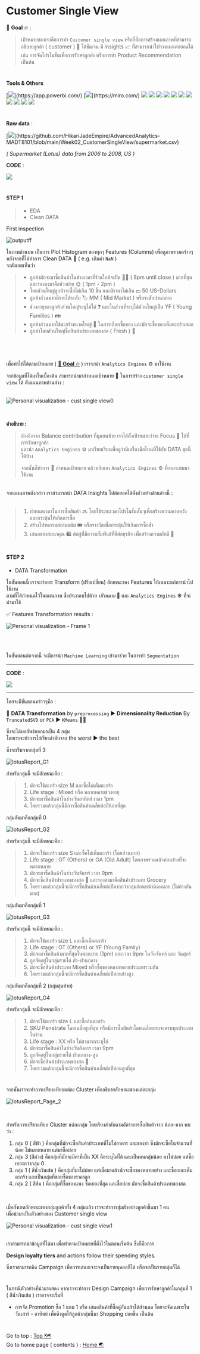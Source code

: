 # Customer Single View
:pushpin: **Goal** :fire: : 
> เป้าหมายของเราคือการทำ ```Customer single view``` หรือก็คือการสร้างแผนภาพที่สามารถอธิบายลูกค้า ( customer ) :standing_person: ได้ชัดเจน มี insights :chart_with_upwards_trend: ที่สามารถนำไปวางแผนต่อยอดได้ เช่น การจัดโปรโมชั่นเพื่อการรักษาลูกค้า หรือการทำ Product Recommendation เป็นต้น

#
**Tools & Others**

[![](https://img.shields.io/badge/tools-Power_BI-rgb(244,208,63)?style=f?style=flat-square&logo=powerbi&logoColor=white)](https://app.powerbi.com/)
[![](https://img.shields.io/badge/tools-miro-rgb(244,208,63)?style=f?style=flat-square&logo=miro&logoColor=white)](https://miro.com/)
[![](https://img.shields.io/badge/code-python3.9-green?style=f?style=flat-square&logo=python&logoColor=white&color=2bbc8a)](https://www.python.org/)
[![](https://img.shields.io/badge/tools-jupyter-orange?style=f?style=flat-square&logo=jupyter&logoColor=white)](https://jupyter.org/)
[![](https://img.shields.io/badge/tools-VSCode-blue?style=f?style=flat-square&logo=visualstudiocode&logoColor=white)](https://code.visualstudio.com/)
[![](https://img.shields.io/badge/tools-SkLearn-green?style=f?style=flat-square&logo=scikitlearn&logoColor=white&color=2bbc8a)](https://scikit-learn.org/stable/)
[![](https://img.shields.io/badge/ML-KMeans-green?style=f?style=flat-square&logo=scikitlearn&logoColor=white&color=2bbc8a)](https://scikit-learn.org/stable/)
[![](https://img.shields.io/badge/ML-preprocessing-green?style=f?style=flat-square&logo=scikitlearn&logoColor=white&color=2bbc8a)](https://scikit-learn.org/stable/)
[![](https://img.shields.io/badge/tools-Pandas-green?style=f?style=flat-square&logo=pandas&logoColor=white&color=2bbc8a)](https://pandas.pydata.org/)
[![](https://img.shields.io/badge/tools-Numpy-green?style=f?style=flat-square&logo=numpy&logoColor=white&color=2bbc8a)](https://numpy.org/)
[![](https://img.shields.io/badge/OS-Mac-green?style=f?style=flat-square&logo=macos&logoColor=white)](https://www.apple.com/macos/ventura/)
[![](https://img.shields.io/badge/OS-Windows-green?style=f?style=flat-square&logo=windows&logoColor=white)](https://www.microsoft.com/)
[![](https://img.shields.io/badge/Git_Update-22_Jun_2023-brightgreen?style=f?style=flat-square&logo=github&logoColor=white)](https://github.com/)

#
**Raw data** : <br>

[![](https://img.shields.io/badge/Git-.CSV-rgb(208,211,212)?style=f?style=flat-square&logo=github&logoColor=white)](https://github.com/HikariJadeEmpire/AdvancedAnalytics-MADT8101/blob/main/Week02_CustomerSingleView/supermarket.csv)

*( Supermarket (Lotus) data from 2006 to 2008, US )*

**CODE** : <br>

[![](https://colab.research.google.com/assets/colab-badge.svg)](https://colab.research.google.com/github/HikariJadeEmpire/AdvancedAnalytics-MADT8101/blob/main/Week02_CustomerSingleView/KMean_LostusAnalytic.ipynb)

# <h4>STEP 1</h4>
> - EDA
> - Clean DATA

First inspection <br>

![outputff](https://github.com/HikariJadeEmpire/AdvancedAnalytics-MADT8101/assets/118663358/f456a7e9-847d-4661-9403-60214cf20f84)

ในภาพด้านบน เป็นการ Plot Histogram ของทุกๆ Features (Columns) เพื่อดูภาพรวมคร่าวๆ หลังจากที่ได้ทำการ Clean DATA :broom: ( e.g. เติมค่า ```NaN``` ) <br>
จะสังเกตเห็นว่า <br>

> - ลูกค้ามักจะมาซื้อสินค้าในช่วงเวลาที่ร้านใกล้จะปิด :no_entry_sign::convenience_store: ( 8pm until close ) มากที่สุด และรองลงมาคือช่วงบ่าย :sun_with_face: ( 1pm - 2pm )
> - โดยส่วนใหญ่ลูกค้าจะซื้อไม่เกิน 10 ชิ้น และมีราคาไม่เกิน  :dollar: 50 US-Dollars
> - ลูกค้าส่วนมากมีรายได้ระดับ :label: MM ( Mid Market ) หรือระดับปานกลาง
> - ช่วงอายุของลูกค้าส่วนใหญ่ระบุไม่ได้ :question: และในส่วนที่ระบุได้ส่วนใหญ่เป็น YF ( Young Families ) :family: 
> - ลูกค้าส่วนมากใช้ตะกร้าขนาดใหญ่ :shopping_cart: ในการเลือกซื้อของ และมักจะซื้อของเต็มตะกร้าเสมอ
> - ลูกค้าโดยส่วนใหญ่ซื้อสินค้าประเภทของสด ( Fresh ) :cut_of_meat:


#
<br>

เพื่อทำให้ได้ตามเป้าหมาย ( [:pushpin: **Goal** :fire:](https://github.com/HikariJadeEmpire/AdvancedAnalytics-MADT8101/blob/main/Week02_CustomerSingleView/week02.md#customer-single-view) ) เราจะนำ ```Analytics Engines``` :gear: มาใช้งาน <br>

จากข้อมูลที่ได้มาในเบื้องต้น สามารถนำมากำหนดเป้าหมาย 	:triangular_flag_on_post: ในการสร้าง ```customer single view``` ได้ ดังแผนภาพด้านล่าง : <br>
<br>

![Personal visualization - cust single view0](https://github.com/HikariJadeEmpire/AdvancedAnalytics-MADT8101/assets/118663358/76e88671-81ff-4350-9f36-fb4262470659)

<br>

**คำอธิบาย :** 
> อ้างอิงจาก Balance contribution ที่มุมบนซ้าย เราได้ตั้งเป้าหมายว่าจะ Focus :triangular_flag_on_post: ไปที่การรักษาลูกค้า <br>
> และนำ ```Analytics Engines``` :gear: มาเรียบเรียงเพื่อดูว่ามีเครื่องมือไหนที่ใช้กับ DATA ชุดนี้ได้บ้าง
>
> จากนั้นก็ทำการ :dart: กำหนดเป้าหมาย แล้วหยิบเอา ```Analytics Engines``` :gear: ที่เหมาะสมมาใช้งาน

<br>
จากแผนภาพดังกล่าว เราสามารถนำ DATA Insights ไปต่อยอดได้ดังตัวอย่างด้านล่างนี้ : <br>
<br>

> 1. กำหนดเวลาในการซื้อสินค้า :soon: โดยใช้ระยะเวลาโปรโมชั่นสั้นๆเพื่อสร้างความคาดหวังและกระตุ้นให้เกิดการซื้อ
> 1. สร้างโปรแกรมสะสมแต้ม :tickets: หรือรางวัลเพื่อกระตุ้นให้เกิดการซื้อซ้ำ
> 1. เสนอของสมนาคุณ :shopping: ต่อผู้ที่มีความสัมพันธ์ที่ดีต่อธุรกิจ เพื่อสร้างความภักดี :muscle:

# <h4>STEP 2</h4>
- DATA Transformation

ในขั้นตอนนี้ เราจะทำการ Transform (ปรับเปลี่ยน) ลักษณะของ Features ให้เหมาะแก่การนำไปใช้งาน <br>
ตามที่ได้กำหนดไว้ในแผนภาพ ซึ่งประกอบไปด้วย *เป้าหมาย* :triangular_flag_on_post: และ ```Analytics Engines``` :gear:  ที่จะนำมาใช้

:white_check_mark: Features Transformation results :

![Personal visualization - Frame 1](https://github.com/HikariJadeEmpire/AdvancedAnalytics-MADT8101/assets/118663358/6f15bccd-c8d3-421b-adff-8c3230c6b607)


<br>
<br>

ในขั้นตอนต่อจากนี้ จะมีการนำ ```Machine Learning``` เข้ามาช่วย ในการทำ ```Segmentation``` <br>

--------------------------------------

**CODE** : <br>

[![](https://colab.research.google.com/assets/colab-badge.svg)](https://colab.research.google.com/github/HikariJadeEmpire/AdvancedAnalytics-MADT8101/blob/main/Week02_CustomerSingleView/KMean_LostusAnalytic.ipynb)

--------------------------------------

โดยจะมีขั้นตอนคร่าวๆคือ : <br>

:vertical_traffic_light: **DATA Transformation** by ```preprocessing``` :arrow_forward: **Dimensionality Reduction** By ```TruncatedSVD``` or ```PCA``` :arrow_forward: ```KMeans``` :golfing_man:

ซึ่งจะได้ผลลัพธ์ออกมาเป็น 4 กลุ่ม <br>
โดยเราจะทำการไล่เรียงลำดับจาก the worst :arrow_forward: the best <br>

ซึ่งจะเริ่มจากกลุ่มที่ 3

![lotusReport_G1](https://github.com/HikariJadeEmpire/AdvancedAnalytics-MADT8101/assets/118663358/bcd61223-8a7f-4952-9608-b81f1164abf6)


สำหรับกลุ่มนี้ จะมีลักษณะคือ :
> 1. มักจะใช้ตะกร้า size M และซื้อไม่เต็มตะกร้า
> 2. Life stage : Mixed หรือ หลากหลายช่วงอายุ
> 3. มักจะมาซื้อสินค้าในช่วงวันอาทิตย์ เวลา 1pm
> 4. โดยรวมแล้วกลุ่มนี้มีการซื้อสินค้าเฉลี่ยต่อปีน้อยที่สุด

กลุ่มถัดมาคือกลุ่มที่ 0

![lotusReport_G2](https://github.com/HikariJadeEmpire/AdvancedAnalytics-MADT8101/assets/118663358/c741fd1b-a760-4d6b-bd22-d39f82b5fa31)


สำหรับกลุ่มนี้ จะมีลักษณะคือ :
> 1. มักจะใช้ตะกร้า size S และซื้อไม่เต็มตะกร้า (โดยส่วนมาก)
> 2. Life stage : OT (Others) or OA (Old Adult) โดยภาพรวมแล้วค่อนข้างที่จะหลากหลาย
> 3. มักจะมาซื้อสินค้าในช่วงวันจันทร์ เวลา 9pm
> 4. มักจะซื้อสินค้าประเภทของสด :cut_of_meat: และรองลงมาคือสินค้าประเภท Grocery
> 5. โดยรวมแล้วกลุ่มนี้จะมีการซื้อสินค้าเฉลี่ยต่อปีมากกว่ากลุ่มก่อนหน้านิดหน่อย (ไม่ต่างกันมาก)

กลุ่มถัดมาคือกลุ่มที่ 1

![lotusReport_G3](https://github.com/HikariJadeEmpire/AdvancedAnalytics-MADT8101/assets/118663358/ecd93e8f-a065-4651-bdc4-8599c53072d6)


สำหรับกลุ่มนี้ จะมีลักษณะคือ :
> 1. มักจะใช้ตะกร้า size L และซื้อเต็มตะกร้า
> 2. Life stage : OT (Others) or YF (Young Family)
> 3. มักจะมาซื้อสินค้ามากที่สุดในตอนบ่าย (1pm) และเวลา 9pm ในวันจันทร์ และ วันศุกร์
> 4. ถูกจัดอยู่ในกลุ่มรายได้ ต่ำ-ปานกลาง
> 5. มักจะซื้อสินค้าประเภท Mixed หรือซื้อของหลากหลายประเภทรวมกัน
> 6. โดยรวมแล้วกลุ่มนี้จะมีการซื้อสินค้าเฉลี่ยต่อปีค่อนข้างสูง

กลุ่มถัดมาคือกลุ่มที่ 2 (กลุ่มสุดท้าย) <br>

![lotusReport_G4](https://github.com/HikariJadeEmpire/AdvancedAnalytics-MADT8101/assets/118663358/1d90d750-5aa6-42d1-a9f9-3e2a7556103f)


สำหรับกลุ่มนี้ จะมีลักษณะคือ :
> 1. มักจะใช้ตะกร้า size L และซื้อล้นตะกร้า
> 2. SKU Penetrate โดยเฉลี่ยสูงที่สุด หรือมีการซื้อสินค้าโดยเฉลี่ยแทบจะครบทุกประเภทในร้าน
> 3. Life stage : XX หรือ ไม่สามารถระบุได้
> 5. มักจะมาซื้อสินค้าในช่วงวันอังคาร เวลา 9pm
> 7. ถูกจัดอยู่ในกลุ่มรายได้ ปานกลาง-สูง
> 8. มักจะซื้อสินค้าประเภทของสด :cut_of_meat:
> 11. โดยรวมแล้วกลุ่มนี้จะมีการซื้อสินค้าเฉลี่ยต่อปีค่อนสูงที่สุด

#

จากนั้นเราจะทำการเปรียบเทียบแต่ละ Cluster เพื่ออธิบายลักษณะของแต่ละกลุ่ม

![lotusReport_Page_2](https://github.com/HikariJadeEmpire/AdvancedAnalytics-MADT8101/assets/118663358/3b15bb49-5683-4c3c-8e94-1a28e8ccb164)

<br>

สำหรับการเปรียบเทียบ Cluster แต่ละกลุ่ม โดยเรียงลำดับตามอัตราการซื้อสินค้าจาก น้อย-มาก พบว่า :

1. กลุ่ม 0 ( สีฟ้า ) คือกลุ่มที่มักจะซื้อสินค้าประเภทที่ไม่ใช่อาหาร และของชำ ซึ่งมักจะซื้อในจำนวนที่น้อย ไม่หลากหลาย แต่มาซื้อบ่อย
2. กลุ่ม 3 (สีม่วง) คือกลุ่มที่มักจะมีค่าที่เป็น XX คือระบุไม่ได้ และเป็นคนกลุ่มน้อย มาไม่บ่อย แต่ซื้อเยอะกว่ากลุ่ม 0
3. กลุ่ม 1 ( สีน้ำเงินเข้ม ) คือกลุ่มที่มาไม่บ่อย แต่เมื่อมาแล้วมักจะซื้อของหลายอย่าง และซื้อเยอะเต็มตะกร้า และเป็นกลุ่มที่ชอบซื้อของราคาถูก
4. กลุ่ม 2 ( สีส้ม ) คือกลุ่มที่ซื้อของแพง ซื้อเยอะที่สุด และซื้อบ่อย มักจะซื้อสินค้าประเภทของสด

<br>

เมื่อสังเกตลักษณะของกลุ่มลูกค้าทั้ง 4 กลุ่มแล้ว เราจะทำการสุ่มตัวอย่างลูกค้าขึ้นมา 1 คน <br>
เพื่อนำมาเป็นตัวอย่างของ Customer single view <br>

![Personal visualization - cust single view1](https://github.com/HikariJadeEmpire/AdvancedAnalytics-MADT8101/assets/118663358/2bb6c552-2323-420f-ba05-94c939aae0ab)

<br>
เราสามารถนำข้อมูลที่ได้มา เพื่อทำตามเป้าหมายที่ตั้งไว้ในตอนเริ่มต้น ซึ่งก็คือการ <br>

**Design loyalty tiers** and actions follow their spending styles.

ซึ่งเราสามารถคิด Campaign เพื่อการเสนอเจาะจงเป็นรายบุคคลก็ได้ หรือจะเป็นรายกลุ่มก็ได้

#

ในกรณีตัวอย่างที่นำมาแสดง หากเราจะทำการ Design Campaign เพื่อการรักษาลูกค้าในกลุ่มที่ 1 ( สีน้ำเงินเข้ม ) เราอาจจะเริ่มที่ <br>
- การจัด Promotion ซื้อ 1 แถม 1 หรือ เสนอสินค้าที่ซื้อคู่กันแล้วได้ส่วนลด โดยจะจัดเฉพาะในวันเสาร์ - อาทิตย์ เพื่อดึงดูดให้ลูกค้ากลุ่มนี้มา Shopping บ่อยขึ้น เป็นต้น

#
Go to top : [Top :world_map:](https://github.com/HikariJadeEmpire/AdvancedAnalytics-MADT8101/blob/main/Week02_CustomerSingleView/week02.md#customer-single-view) <br>
Go to home page ( contents ) : 
[Home :earth_asia:](https://github.com/HikariJadeEmpire/AdvancedAnalytics-MADT8101#advancedanalytics-madt8101)


